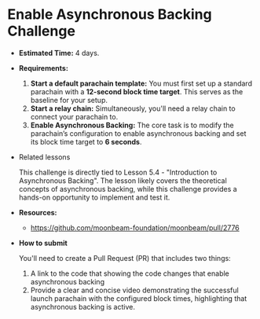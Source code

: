# Enable Asynchronous Backing Challenge

- **Estimated Time:** 4 days.
- **Requirements:**
    1. **Start a default parachain template:** You must first set up a standard parachain with a **12-second block time target**. This serves as the baseline for your setup.
    2. **Start a relay chain:** Simultaneously, you'll need a relay chain to connect your parachain to.
    3. **Enable Asynchronous Backing:** The core task is to modify the parachain’s configuration to enable asynchronous backing and set its block time target to **6 seconds**.
- Related lessons
    
    This challenge is directly tied to Lesson 5.4 - "Introduction to Asynchronous Backing". The lesson likely covers the theoretical concepts of asynchronous backing, while this challenge provides a hands-on opportunity to implement and test it.
    
- **Resources:**
    - https://github.com/moonbeam-foundation/moonbeam/pull/2776
- **How to submit**
    
    You'll need to create a Pull Request (PR) that includes two things:
    
    1. A link to the code that showing the code changes that enable asynchronous backing
    2. Provide a clear and concise video demonstrating the successful launch  parachain with the configured block times, highlighting that asynchronous backing is active.

